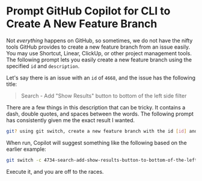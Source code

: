 # Prompt GitHub Copilot for CLI to Create A New Feature Branch

Not _everything_ happens on GitHub, so sometimes, we do not have the nifty tools GitHub provides to create a new feature branch from an issue easily. You may use Shortcut, Linear, ClickUp, or other project management tools. The following prompt lets you easily create a new feature branch using the specified `id` and `description`.

Let's say there is an issue with an `id` of `4668`, and the issue has the following title:

> Search - Add "Show Results" button to bottom of the left side filter

There are a few things in this description that can be tricky. It contains a dash, double quotes, and spaces between the words. The following prompt has consistently given me the exact result I wanted.

```bash
git? using git switch, create a new feature branch with the id [id] and the name: [description]. Remember to replace spaces with dashes and remove any special characters from the branch name. Please also lowercase everything in the branch name.
```

When run, Copilot will suggest something like the following based on the earlier example:

```bash
git switch -c 4734-search-add-show-results-button-to-bottom-of-the-left-side-filter
```

Execute it, and you are off to the races.
